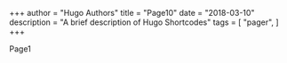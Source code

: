 +++
author = "Hugo Authors"
title = "Page10"
date = "2018-03-10"
description = "A brief description of Hugo Shortcodes"
tags = [
    "pager",
]
+++

Page1